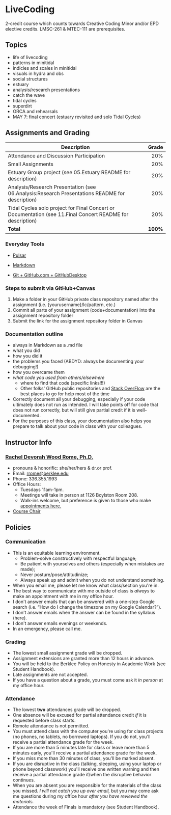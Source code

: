 # LiveCoding
2-credit course which counts towards Creative Coding Minor and/or EPD elective credits.
LMSC-261 & MTEC-111 are prerequisites.

## Topics
- life of livecoding
- patterns in minitidal
- indicies and scales in minitidal
- visuals in hydra and obs
- social structures
- estuary
- analysis/research presentations
- catch the wave
- tidal cycles
- superdirt
- ORCA and rehearsals
- MAY 7: final concert (estuary revisited and solo Tidal Cycles)

## Assignments and Grading

Description|Grade
---|---:|
Attendance and Discussion Participation|20%
Small Assignments|20%
Estuary Group project (see 05.Estuary README for description)|20%
Analysis/Research Presentation (see 06.Analysis:Research Presentations README for description)|20%
Tidal Cycles solo project for Final Concert or Documentation (see 11.Final Concert README for description)|20%
**Total**|**100%**

### Everyday Tools

* [Pulsar](https://pulsar-edit.dev/)

* [Markdown](https://github.com/adam-p/markdown-here/wiki/Markdown-Cheatsheet)

* [Git + GitHub.com + GitHubDesktop](https://github.blog/2019-10-02-get-started-easier-with-github-desktop-2-2/)

### Steps to submit via GitHub+Canvas

  1. Make a folder in your GitHub private class repository named after the assignment (i.e. {yourusername}/lc/pattern, etc.)
  2. Commit all parts of your assignment (code+documentation) into the assignment repository folder
  3. Submit the link for the assignment repository folder in Canvas

### Documentation outline
- always in Markdown as a .md file
- what you did
- how you did it
- the problems you faced (ABDYD: always be documenting your debugging!)
- how you overcame them
- *what code you used from others/elsewhere*
    - where to find that code (specific links!!!)
    - Other folks' GitHub public repositories and [Stack OverFlow](https://stackoverflow.com/) are the best places to go for help most of the time
- Correctly document all your debugging, especially if your code ultimately does not run as intended. I will take points off for code that does not run correctly, but will still give partial credit if it is well-documented.
- For the purposes of this class, your documentation also helps you prepare to talk about your code in class with your colleagues.

## Instructor Info
### <u>Rachel Devorah Wood Rome, Ph.D.</u>
- pronouns & honorific: she/her/hers & dr.or prof.
- Email: [rrome@berklee.edu](rrome@berklee.edu)
- Phone: 336.355.1993
- Office Hours:
	- Tuesdays 11am-1pm.
	- Meetings will take in person at 1126 Boylston Room 208.
	- Walk-ins welcome, but preference is given to those who make [appointments here.](https://calendar.google.com/calendar/u/0/selfsched?sstoken=UUJvY3FWa3g0b3dhfGRlZmF1bHR8OTk1YzM0YTAxMDljZGU5MGEzZjQxNzViOWQ2ZTM3NjA)
- [Course Chair](https://college.berklee.edu/people/)

## Policies
### Communication
- This is an equitable learning environment.
	- Problem-solve constructively with respectful language;
	- Be patient with yourselves and others (especially when mistakes are made);
	- Never posture/pose/attitudinize;
	- Always speak up and admit when you do not understand something.
- When you email me, please let me know what class/section you're in.
- The best way to communicate with me outside of class is *always* to make an appointment with me in my office hour.
- I don't answer emails that can be answered with a one-step Google search (i.e. “How do I change the timezone on my Google Calendar?”).
- I don't answer emails when the answer can be found in the syllabus (here).
- I don't answer emails evenings or weekends.
- In an emergency, please call me.

### Grading
- The lowest small assignment grade will be dropped.
- Assignment extensions are granted more than 12 hours in advance.
- You will be held to the Berklee Policy on Honesty in Academic Work (see Student Handbook).
- Late assignments are not accepted.
- If you have a question about a grade, you must come ask it *in person* at my office hour.

### Attendance
- The lowest **two** attendances grade will be dropped.
- One absence will be excused for partial attendance credit *if* it is requested before class starts.
- Remote attendance is not permitted.
- You must attend class with the computer you're using for class projects (no phones, no tablets, no borrowed laptops). If you do not, you'll receive a partial attendance grade for the week.
- If you are more than 5 minutes late for class or leave more than 5 minutes early, you'll receive a partial attendance grade for the week.
- If you miss more than 30 minutes of class, you'll be marked absent.
- If you are disruptive in the class (talking, sleeping, using your laptop or phone beyond classwork) you'll receive one written warning and then receive a partial attendance grade if/when the disruptive behavior continues.
- When you are absent you are responsible for the materials of the class you missed. *I will not catch you up over email,* but you may come ask me questions during my office hour *after you have reviewed the materials.*
- Attendance the week of Finals is mandatory (see Student Handbook).
